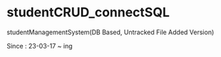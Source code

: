 # studentCRUD_connectSQL
 studentManagementSystem(DB Based, Untracked File Added Version)

Since : 23-03-17 ~ ing
